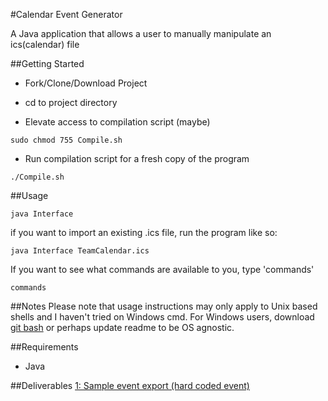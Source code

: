 #Calendar Event Generator

A Java application that allows a user to manually manipulate an ics(calendar) file

##Getting Started
- Fork/Clone/Download Project

- cd to project directory

- Elevate access to compilation script (maybe)
```
sudo chmod 755 Compile.sh
```

- Run compilation script for a fresh copy of the program
```
./Compile.sh
```

##Usage
```
java Interface
```
if you want to import an existing .ics file, run the program like so:
```
java Interface TeamCalendar.ics
```
If you want to see what commands are available to you, type 'commands'
```
commands
```

##Notes
Please note that usage instructions may only apply to Unix based shells and I haven't tried on Windows cmd. For Windows users, download [git bash](http://www.git-scm.com/downloads) or perhaps update readme to be OS agnostic. 

##Requirements
- Java

##Deliverables
[1: Sample event export (hard coded event)](https://youtu.be/0gzPtsj05u4)



